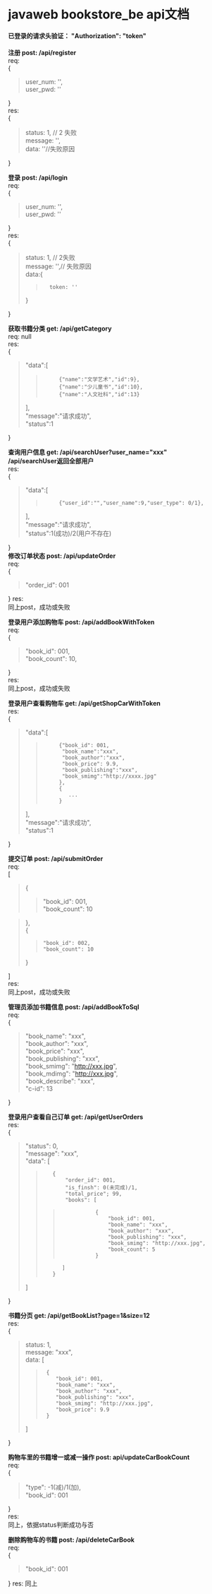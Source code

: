 <h1>javaweb bookstore_be api文档</h1>

<h4>已登录的请求头验证： "Authorization": "token"</h4>

**注册 post: /api/register**  
req:  
{  
>   user_num: '',  
>   user_pwd: ''  

}  
res:  
{  
>   status: 1, // 2 失败  
>   message: '',  
>   data: ''//失败原因
  
}  
  
**登录 post: /api/login**  
req:  
{  
>    user_num: '',  
>    user_pwd: ''  

}  
res:  
{  
>   status: 1, // 2失败  
>   message: '',// 失败原因  
>   data:{  
>>       token: ''  
>    }  

}  
  
**获取书籍分类 get: /api/getCategory**  
req: null  
res:   
{  
>   "data":[  
>>          {"name":"文学艺术","id":9},  
>>          {"name":"少儿童书","id":10},  
>>          {"name":"人文社科","id":13}
>  ],  
>   "message":"请求成功",  
>   "status":1  

}  

**查询用户信息 get: /api/searchUser?user_name="xxx"  
/api/searchUser返回全部用户**  
res:   
{  
>   "data":[  
>>          {"user_id":"","user_name":9,"user_type": 0/1},  
>  ],  
>   "message":"请求成功",  
>   "status":1(成功)/2(用户不存在)    
  
}  
**修改订单状态 post: /api/updateOrder**  
req:  
{  
> "order_id": 001  
  
}
res:  
同上post，成功或失败

**登录用户添加购物车 post: /api/addBookWithToken**  
req:  
{  
>   "book_id": 001,  
>   "book_count": 10,  
  
}  
res:  
同上post，成功或失败  

**登录用户查看购物车 get:  /api/getShopCarWithToken**  
res:  
{  
>   "data":[  
>>          {"book_id": 001,  
>>           "book_name":"xxx",  
>>           "book_author":"xxx",  
>>           "book_price": 9.9,
>>           "book_publishing":"xxx",
>>           "book_smimg":"http://xxxx.jpg"
>>          },
>>          {
>>             ...
>>          } 
>  ],  
>   "message":"请求成功",  
>   "status":1 
  
}

**提交订单 post:  /api/submitOrder**  
req:  
[  
> {  
>>    "book_id": 001,  
>>    "book_count": 10  

> },  
  {  
>>     "book_id": 002,
>>     "book_count": 10  
>  }  

]  
res:  
同上post，成功或失败  

**管理员添加书籍信息 post:  /api/addBookToSql**  
req:  
{  
> "book_name": "xxx",  
  "book_author": "xxx",  
  "book_price": "xxx",  
  "book_publishing": "xxx",  
  "book_smimg": "http://xxx.jpg",  
  "book_mdimg": "http://xxx.jpg",  
  "book_describe": "xxx",  
  "c-id": 13  
  
}  

**登录用户查看自己订单 get:  /api/getUserOrders**  
res:  
{  
>   "status": 0,  
    "message": "xxx",  
    "data": [  
>>        {
>>            "order_id": 001,  
>>            "is_finsh": 0(未完成)/1,
>>            "total_price"; 99,
>>            "books": [
>>>                {
>>>                    "book_id": 001,
>>>                    "book_name": "xxx",
>>>                    "book_author": "xxx",
>>>                    "book_publishing": "xxx",
>>>                    "book_smimg": "http://xxx.jpg",
>>>                    "book_count": 5
>>>                }
>>           ]
>>        }
>    ]

}  


**书籍分页 get: /api/getBookList?page=1&size=12**  
res:  
{  
>  status: 1,  
   message: "xxx",  
   data: [  
>>      {  
>>         "book_id": 001,
>>         "book_name": "xxx",
>>         "book_author": "xxx",
>>         "book_publishing": "xxx",
>>         "book_smimg": "http://xxx.jpg",  
>>         "book_price": 9.9  
>>      }  
>   ]
  
}  

**购物车里的书籍增一或减一操作 post: api/updateCarBookCount**   
req:  
{  
>  "type":  -1(减)/1(加),  
  "book_id": 001  
  
}  
res:  
同上，依据status判断成功与否  

**删除购物车的书籍 post: /api/deleteCarBook**  
req:  
{  
>   "book_id": 001  

} 
res:
同上